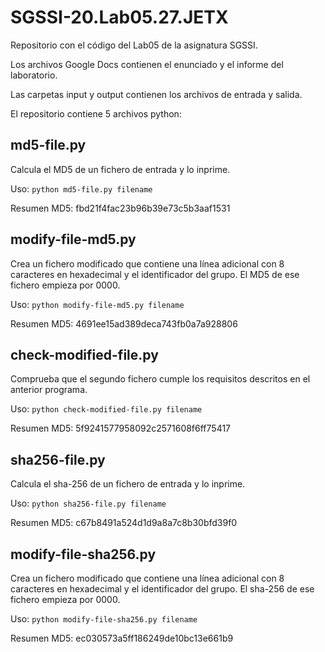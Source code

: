 # SGSSI-20.Lab05.27.JETX
Repositorio con el código del Lab05 de la asignatura SGSSI.

Los archivos Google Docs contienen el enunciado y el informe del laboratorio.

Las carpetas input y output contienen los archivos de entrada y salida.

El repositorio contiene 5 archivos python:

## md5-file.py
Calcula el MD5 de un fichero de entrada y lo inprime.

Uso: ```python md5-file.py filename```

Resumen MD5: fbd21f4fac23b96b39e73c5b3aaf1531

## modify-file-md5.py
Crea un fichero modificado que contiene una línea adicional con 8 caracteres en hexadecimal y el identificador del grupo.
El MD5 de ese fichero empieza por 0000.

Uso: ```python modify-file-md5.py filename ```

Resumen MD5: 4691ee15ad389deca743fb0a7a928806

## check-modified-file.py
Comprueba que el segundo fichero cumple los requisitos descritos en el anterior programa.

Uso: ```python check-modified-file.py filename ```

Resumen MD5: 5f9241577958092c2571608f6ff75417

## sha256-file.py
Calcula el sha-256 de un fichero de entrada y lo inprime.

Uso: ```python sha256-file.py filename```

Resumen MD5: c67b8491a524d1d9a8a7c8b30bfd39f0

## modify-file-sha256.py
Crea un fichero modificado que contiene una línea adicional con 8 caracteres en hexadecimal y el identificador del grupo.
El sha-256 de ese fichero empieza por 0000.

Uso: ```python modify-file-sha256.py filename ```

Resumen MD5: ec030573a5ff186249de10bc13e661b9